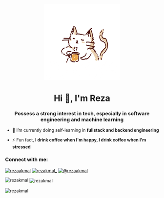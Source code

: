 <div align="center">
  <img alt='coffee-cat' width="250" src="https://github.com/rezakmal/rezakmal/blob/main/resource/coffee-cat.gif">
</div>

<h1 align="center">Hi 👋, I'm Reza</h1>
<h3 align="center">Possess a strong interest in tech, especially in software engineering and machine learning</h3>

- 🌱 I’m currently doing self-learning in **fullstack and backend engineering**

- ⚡ Fun fact, **I drink coffee when I'm happy, I drink coffee when I'm stressed**

<h3 align="left">Connect with me:</h3>
<p align="left">
<a href="https://linkedin.com/in/rezaakmal" target="blank"><img align="center" src="https://raw.githubusercontent.com/rahuldkjain/github-profile-readme-generator/master/src/images/icons/Social/linked-in-alt.svg" alt="rezaakmal" height="30" width="40" /></a>
<a href="https://instagram.com/rezakmal_" target="blank"><img align="center" src="https://raw.githubusercontent.com/rahuldkjain/github-profile-readme-generator/master/src/images/icons/Social/instagram.svg" alt="rezakmal_" height="30" width="40" /></a>
<a href="https://medium.com/@rezaakmal" target="blank"><img align="center" src="https://raw.githubusercontent.com/rahuldkjain/github-profile-readme-generator/master/src/images/icons/Social/medium.svg" alt="@rezaakmal" height="30" width="40" /></a>
</p>

<p>
  <img 
    align="left" 
    src="https://github-readme-stats.vercel.app/api/top-langs?username=rezakmal&show_icons=true&theme=dark&text_color=ffffff&locale=en&layout=compact&exclude_repo=library-management-system&cache_seconds=1" 
    alt="rezakmal" 
  />
</p>

<p>&nbsp;<img align="center" src="https://github-readme-stats.vercel.app/api?username=rezakmal&show_icons=true&theme=dark&text_color=ffffff&locale=en" alt="rezakmal" /></p>

<p><img align="center" src="https://github-readme-streak-stats.herokuapp.com/?user=rezakmal&theme=dark" alt="rezakmal" /></p>
